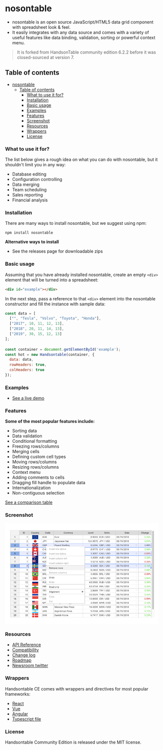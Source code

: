 # nosontable
- nosontable is an open source JavaScript/HTML5 data grid component with spreadsheet look & feel. 
- It easily integrates with any data source and comes with a variety of useful features like data binding, validation, sorting or powerful context menu. 

> It is forked from HandsonTable community edition 6.2.2 before it was closed-sourced at version 7. 

## Table of contents

- [nosontable](#nosontable)
  - [Table of contents](#table-of-contents)
    - [What to use it for?](#what-to-use-it-for)
    - [Installation](#installation)
    - [Basic usage](#basic-usage)
    - [Examples](#examples)
    - [Features](#features)
    - [Screenshot](#screenshot)
    - [Resources](#resources)
    - [Wrappers](#wrappers)
    - [License](#license)

### What to use it for?

The list below gives a rough idea on what you can do with nosontable, but it shouldn't limit you in any way:

- Database editing
- Configuration controlling
- Data merging
- Team scheduling
- Sales reporting
- Financial analysis

### Installation

There are many ways to install nosontable, but we suggest using npm:

```
npm install nosontable
```

**Alternative ways to install**
- See the releases page for downloadable zips

### Basic usage

Assuming that you have already installed nosontable, create an empty `<div>` element that will be turned into a spreadsheet:

```html
<div id="example"></div>
```

In the next step, pass a reference to that `<div>` element into the nosontable constructor and fill the instance with sample data:

```javascript
const data = [
  ["", "Tesla", "Volvo", "Toyota", "Honda"],
  ["2017", 10, 11, 12, 13],
  ["2018", 20, 11, 14, 13],
  ["2019", 30, 15, 12, 13]
];

const container = document.getElementById('example');
const hot = new Handsontable(container, {
  data: data,
  rowHeaders: true,
  colHeaders: true
});
```

### Examples

- [See a live demo](//handsontable.com/examples.html)

### Features

**Some of the most popular features include:**

- Sorting data
- Data validation
- Conditional formatting
- Freezing rows/columns
- Merging cells
- Defining custom cell types
- Moving rows/columns
- Resizing rows/columns
- Context menu
- Adding comments to cells
- Dragging fill handle to populate data
- Internationalization
- Non-contiguous selection

[See a comparison table](//handsontable.com/docs/tutorial-features.html)

### Screenshot

<div align="center">
<a href="//handsontable.com/examples.html">
<img src="https://raw.githubusercontent.com/handsontable/static-files/master/Images/Screenshots/handsontable-ce-showcase.png" align="center" alt="Handsontable Community Edition Screenshot"/>
</a>
</div>

### Resources

- [API Reference](//handsontable.com/docs/Core.html)
- [Compatibility](//handsontable.com/docs/tutorial-compatibility.html)
- [Change log](//github.com/handsontable/handsontable/releases)
- [Roadmap](//trello.com/b/PztR4hpj)
- [Newsroom twitter](//twitter.com/handsontable)

### Wrappers

Handsontable CE comes with wrappers and directives for most popular frameworks:

- [React](//github.com/handsontable/react-handsontable)
- [Vue](//github.com/handsontable/vue-handsontable-official)
- [Angular](//github.com/handsontable/angular-handsontable)
- [Typescript file](//github.com/handsontable/handsontable/blob/master/handsontable.d.ts)

### License

Handsontable Community Edition is released under the MIT license. 
